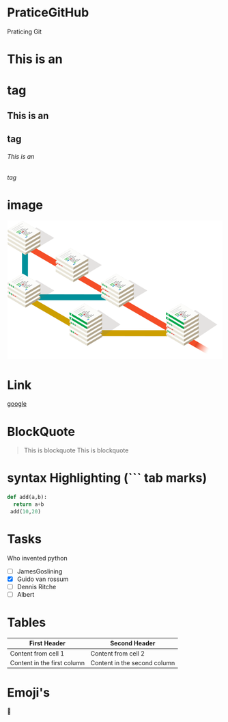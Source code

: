 # PraticeGitHub
Praticing Git

# This is an <h1> tag
## This is an <h2> tag
###### This is an <h6> tag




# image

![img](sample.png)

# Link

[google](https://www.google.com)<br>
# BlockQuote
>This is blockquote
> This is blockquote


# syntax Highlighting (``` tab marks)
``` Python
def add(a,b):
  return a+b
 add(10,20)
 ```
 
# Tasks

Who invented python
- [ ] JamesGoslining
- [x] Guido van rossum
- [ ] Dennis Ritche
- [ ] Albert

# Tables
First Header | Second Header
------------ | -------------
Content from cell 1 | Content from cell 2
Content in the first column | Content in the second column

# Emoji's 

:slightly_frowning_face:
